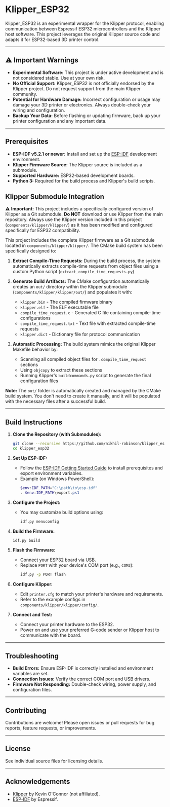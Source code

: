 # Klipper_ESP32

Klipper_ESP32 is an experimental wrapper for the Klipper protocol, enabling communication between Espressif ESP32 microcontrollers and the Klipper host software. This project leverages the original Klipper source code and adapts it for ESP32-based 3D printer control.

---

## ⚠️ Important Warnings

- **Experimental Software:** This project is under active development and is not considered stable. Use at your own risk.
- **No Official Support:** Klipper_ESP32 is not officially endorsed by the Klipper project. Do not request support from the main Klipper community.
- **Potential for Hardware Damage:** Incorrect configuration or usage may damage your 3D printer or electronics. Always double-check your wiring and configuration.
- **Backup Your Data:** Before flashing or updating firmware, back up your printer configuration and any important data.

---

## Prerequisites

- **ESP-IDF v5.2.1 or newer:** Install and set up the [ESP-IDF](https://github.com/espressif/esp-idf.git) development environment.
- **Klipper Firmware Source:** The Klipper source is included as a submodule.
- **Supported Hardware:** ESP32-based development boards.
- **Python 3:** Required for the build process and Klipper's build scripts.

## Klipper Submodule Integration

⚠️ **Important:** This project includes a specifically configured version of Klipper as a Git submodule. **Do NOT** download or use Klipper from the main repository. Always use the Klipper version included in this project (`components/klipper/klipper/`) as it has been modified and configured specifically for ESP32 compatibility.

This project includes the complete Klipper firmware as a Git submodule located in `components/klipper/klipper/`. The CMake build system has been specifically designed to:

1. **Extract Compile-Time Requests:** During the build process, the system automatically extracts compile-time requests from object files using a custom Python script (`extract_compile_time_requests.py`)
2. **Generate Build Artifacts:** The CMake configuration automatically creates an `out/` directory within the Klipper submodule (`components/klipper/klipper/out/`) and populates it with:
   - `klipper.bin` - The compiled firmware binary
   - `klipper.elf` - The ELF executable file
   - `compile_time_request.c` - Generated C file containing compile-time configurations
   - `compile_time_request.txt` - Text file with extracted compile-time requests
   - `klipper.dict` - Dictionary file for protocol communication

3. **Automatic Processing:** The build system mimics the original Klipper Makefile behavior by:
   - Scanning all compiled object files for `.compile_time_request` sections
   - Using `objcopy` to extract these sections
   - Running Klipper's `buildcommands.py` script to generate the final configuration files

**Note:** The `out/` folder is automatically created and managed by the CMake build system. You don't need to create it manually, and it will be populated with the necessary files after a successful build.

---

## Build Instructions

1. **Clone the Repository (with Submodules):**
    ```bash
    git clone --recursive https://github.com/nikhil-robinson/klipper_esp32
    cd klipper_esp32
    ```

2. **Set Up ESP-IDF:**
    - Follow the [ESP-IDF Getting Started Guide](https://docs.espressif.com/projects/esp-idf/en/latest/esp32/get-started/) to install prerequisites and export environment variables.
    - Example (on Windows PowerShell):
      ```powershell
      $env:IDF_PATH="C:\path\to\esp-idf"
      . $env:IDF_PATH\export.ps1
      ```

3. **Configure the Project:**
    - You may customize build options using:
      ```bash
      idf.py menuconfig
      ```

4. **Build the Firmware:**
    ```bash
    idf.py build
    ```

5. **Flash the Firmware:**
    - Connect your ESP32 board via USB.
    - Replace `PORT` with your device's COM port (e.g., `COM3`):
      ```bash
      idf.py -p PORT flash
      ```

6. **Configure Klipper:**
    - Edit `printer.cfg` to match your printer's hardware and requirements.
    - Refer to the example configs in `components/klipper/klipper/config/`.

7. **Connect and Test:**
    - Connect your printer hardware to the ESP32.
    - Power on and use your preferred G-code sender or Klipper host to communicate with the board.

---

## Troubleshooting

- **Build Errors:** Ensure ESP-IDF is correctly installed and environment variables are set.
- **Connection Issues:** Verify the correct COM port and USB drivers.
- **Firmware Not Responding:** Double-check wiring, power supply, and configuration files.

---

## Contributing

Contributions are welcome! Please open issues or pull requests for bug reports, feature requests, or improvements.

---

## License

See individual source files for licensing details.

---

## Acknowledgements

- [Klipper](https://www.klipper3d.org/) by Kevin O'Connor (not affiliated).
- [ESP-IDF](https://github.com/espressif/esp-idf) by Espressif.
